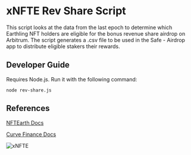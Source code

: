# xNFTE Rev Share Script

This script looks at the data from the last epoch to determine which Earthling NFT holders are eligible for the bonus revenue share airdrop on Arbitrum. The script generates a .csv file to be used in the Safe - Airdrop app to distribute eligible stakers their rewards.

## Developer Guide

Requires Node.js. Run it with the following command:

```
node rev-share.js
```

## References

[NFTEarth Docs](https://docs.nftearth.exchange/governance-and-tokenomics/nfte/xnfte-revenue-sharing)

[Curve Finance Docs](https://resources.curve.fi/governance/vote-locking-boost)

![xNFTE](https://github.com/NFTEarth/xnfte-revenue-sharing/assets/29180454/8f5d41f8-ebab-4883-940d-aadf425c5463)
